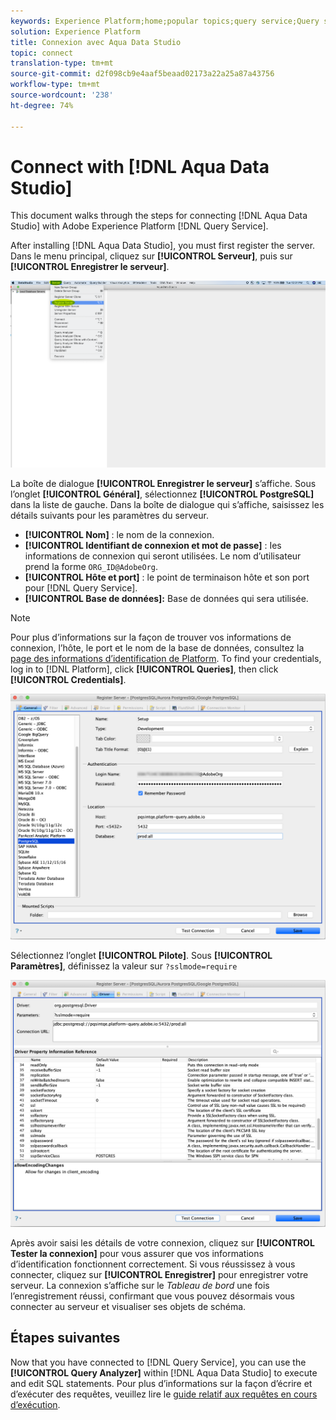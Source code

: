 ```yaml
---
keywords: Experience Platform;home;popular topics;query service;Query service;Aqua Data Studio;Aqua data studio;connect to query service;
solution: Experience Platform
title: Connexion avec Aqua Data Studio
topic: connect
translation-type: tm+mt
source-git-commit: d2f098cb9e4aaf5beaad02173a22a25a87a43756
workflow-type: tm+mt
source-wordcount: '238'
ht-degree: 74%

---
```



# Connect with [!DNL Aqua Data Studio]

This document walks through the steps for connecting [!DNL Aqua Data Studio] with Adobe Experience Platform [!DNL Query Service].

After installing [!DNL Aqua Data Studio], you must first register the server. Dans le menu principal, cliquez sur **[!UICONTROL Serveur]**, puis sur **[!UICONTROL Enregistrer le serveur]**.

![](../images/clients/aqua-data-studio/register-server.png)

La boîte de dialogue **[!UICONTROL Enregistrer le serveur]** s’affiche. Sous l’onglet **[!UICONTROL Général]**, sélectionnez **[!UICONTROL PostgreSQL]** dans la liste de gauche. Dans la boîte de dialogue qui s’affiche, saisissez les détails suivants pour les paramètres du serveur.

- **[!UICONTROL Nom]** : le nom de la connexion.
- **[!UICONTROL Identifiant de connexion et mot de passe]** : Ies informations de connexion qui seront utilisées. Le nom d’utilisateur prend la forme `ORG_ID@AdobeOrg`.
- **[!UICONTROL Hôte et port]** : le point de terminaison hôte et son port pour [!DNL Query Service].
- **[!UICONTROL Base de données]:** Base de données qui sera utilisée.

>[!NOTE]
>
>Pour plus d’informations sur la façon de trouver vos informations de connexion, l’hôte, le port et le nom de la base de données, consultez la [page des informations d’identification de Platform](https://platform.adobe.com/query/configuration). To find your credentials, log in to [!DNL Platform], click **[!UICONTROL Queries]**, then click **[!UICONTROL Credentials]**.

![](../images/clients/aqua-data-studio/register-server-general-tab.png)

Sélectionnez l’onglet **[!UICONTROL Pilote]**. Sous **[!UICONTROL Paramètres]**, définissez la valeur sur `?sslmode=require`

![](../images/clients/aqua-data-studio/register-server-driver-tab.png)

Après avoir saisi les détails de votre connexion, cliquez sur **[!UICONTROL Tester la connexion]** pour vous assurer que vos informations d’identification fonctionnent correctement. Si vous réussissez à vous connecter, cliquez sur **[!UICONTROL Enregistrer]** pour enregistrer votre serveur. La connexion s’affiche sur le *Tableau de bord* une fois l’enregistrement réussi, confirmant que vous pouvez désormais vous connecter au serveur et visualiser ses objets de schéma.

## Étapes suivantes

Now that you have connected to [!DNL Query Service], you can use the **[!UICONTROL Query Analyzer]** within [!DNL Aqua Data Studio] to execute and edit SQL statements. Pour plus d’informations sur la façon d’écrire et d’exécuter des requêtes, veuillez lire le [guide relatif aux requêtes en cours d’exécution](../creating-queries/creating-queries.md).